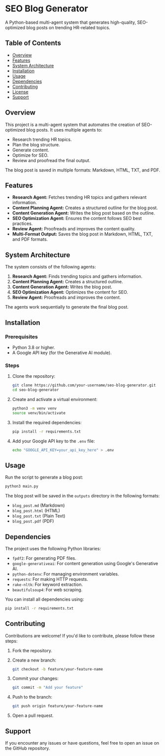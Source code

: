 # SEO Blog Generator

A Python-based multi-agent system that generates high-quality, SEO-optimized blog posts on trending HR-related topics.

## Table of Contents
- [Overview](#overview)
- [Features](#features)
- [System Architecture](#system-architecture)
- [Installation](#installation)
- [Usage](#usage)
- [Dependencies](#dependencies)
- [Contributing](#contributing)
- [License](#license)
- [Support](#support)

## Overview
This project is a multi-agent system that automates the creation of SEO-optimized blog posts. It uses multiple agents to:

- Research trending HR topics.
- Plan the blog structure.
- Generate content.
- Optimize for SEO.
- Review and proofread the final output.

The blog post is saved in multiple formats: Markdown, HTML, TXT, and PDF.

## Features
- **Research Agent:** Fetches trending HR topics and gathers relevant information.
- **Content Planning Agent:** Creates a structured outline for the blog post.
- **Content Generation Agent:** Writes the blog post based on the outline.
- **SEO Optimization Agent:** Ensures the content follows SEO best practices.
- **Review Agent:** Proofreads and improves the content quality.
- **Multi-Format Output:** Saves the blog post in Markdown, HTML, TXT, and PDF formats.

## System Architecture
The system consists of the following agents:

1. **Research Agent:** Finds trending topics and gathers information.
2. **Content Planning Agent:** Creates a structured outline.
3. **Content Generation Agent:** Writes the blog post.
4. **SEO Optimization Agent:** Optimizes the content for SEO.
5. **Review Agent:** Proofreads and improves the content.

The agents work sequentially to generate the final blog post.

## Installation
### Prerequisites
- Python 3.8 or higher.
- A Google API key (for the Generative AI module).

### Steps
1. Clone the repository:

   ```bash
   git clone https://github.com/your-username/seo-blog-generator.git
   cd seo-blog-generator
   ```

2. Create and activate a virtual environment:

   ```bash
   python3 -m venv venv
   source venv/bin/activate
   ```

3. Install the required dependencies:

   ```bash
   pip install -r requirements.txt
   ```

4. Add your Google API key to the `.env` file:

   ```bash
   echo "GOOGLE_API_KEY=your_api_key_here" > .env
   ```

## Usage
Run the script to generate a blog post:

```bash
python3 main.py
```

The blog post will be saved in the `outputs` directory in the following formats:

- `blog_post.md` (Markdown)
- `blog_post.html` (HTML)
- `blog_post.txt` (Plain Text)
- `blog_post.pdf` (PDF)

## Dependencies
The project uses the following Python libraries:

- `fpdf2`: For generating PDF files.
- `google-generativeai`: For content generation using Google's Generative AI.
- `python-dotenv`: For managing environment variables.
- `requests`: For making HTTP requests.
- `rake-nltk`: For keyword extraction.
- `beautifulsoup4`: For web scraping.

You can install all dependencies using:

```bash
pip install -r requirements.txt
```

## Contributing
Contributions are welcome! If you'd like to contribute, please follow these steps:

1. Fork the repository.
2. Create a new branch:

   ```bash
   git checkout -b feature/your-feature-name
   ```

3. Commit your changes:

   ```bash
   git commit -m "Add your feature"
   ```

4. Push to the branch:

   ```bash
   git push origin feature/your-feature-name
   ```

5. Open a pull request.

## Support
If you encounter any issues or have questions, feel free to open an issue on the GitHub repository.
